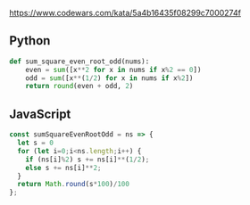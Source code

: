 https://www.codewars.com/kata/5a4b16435f08299c7000274f

## Python
```python
def sum_square_even_root_odd(nums):
    even = sum([x**2 for x in nums if x%2 == 0])
    odd = sum([x**(1/2) for x in nums if x%2])
    return round(even + odd, 2)
```

## JavaScript
```js
const sumSquareEvenRootOdd = ns => {
  let s = 0
  for (let i=0;i<ns.length;i++) {
    if (ns[i]%2) s += ns[i]**(1/2);
    else s += ns[i]**2;
  }
  return Math.round(s*100)/100
};
```